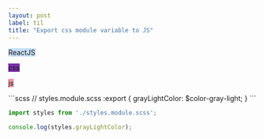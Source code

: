 ```yaml
---
layout: post
label: til
title: "Export css module variable to JS"
---
```


<p>
  
  <span class="issue-label" style="background-color: #c5def5">ReactJS</span>
  
  <span class="issue-label" style="background-color: #792da8">css</span>
  
  <span class="issue-label" style="background-color: #f298a4">js</span>
  
</p>
```scss
// styles.module.scss
:export {
  grayLightColor: $color-gray-light;
}
```

```js
import styles from './styles.module.scss';

console.log(styles.grayLightColor);
```

